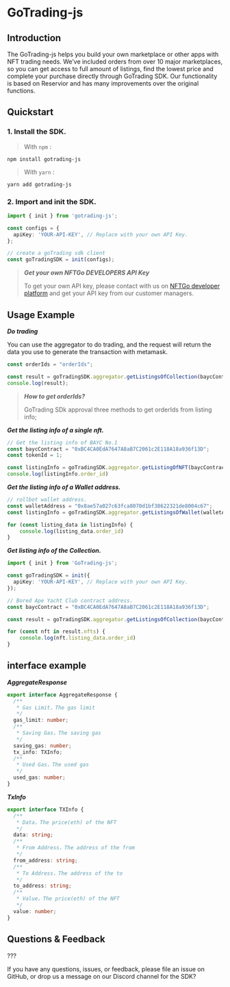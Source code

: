 # GoTrading-js


## Introduction

<!-- Introduction -->

The GoTrading-js helps you build your own marketplace or other apps with NFT trading needs. We’ve included orders from over 10 major marketplaces, so you can get access to full amount of listings, find the lowest price and complete your purchase directly through GoTrading SDK. Our functionality is based on Reservior and has many improvements over the original functions.


## Quickstart
### 1. Install the SDK.

> With `npm` :
```shell
npm install gotrading-js
```

> With `yarn` :
```shell
yarn add gotrading-js
```

### 2. Import and init the SDK.

```ts
import { init } from 'gotrading-js';

const configs = {
  apiKey: 'YOUR-API-KEY', // Replace with your own API Key.
};

// create a goTrading sdk client
const goTradingSDK = init(configs);
```
> ***Get your own NFTGo DEVELOPERS API Key***
>
> To get your own API key, please contact with us on [NFTGo developer platform](https://developer.nftgo.io/)  and get your API key from our customer managers.
## Usage Example

***Do trading***

You can use the aggregator to do trading, and the request will return the data you use to generate the transaction with metamask.
```ts
const orderIds = "orderIds";

const result = goTradingSDK.aggregator.getListingsOfCollection(baycContract);
console.log(result);
```

> ***How to get orderIds?***
>
> GoTrading SDk approval three methods to get orderIds from listing info;


***Get the listing info of a single nft.***

```ts
// Get the listing info of BAYC No.1
const baycContract = "0xBC4CA0EdA7647A8aB7C2061c2E118A18a936f13D";
const tokenId = 1;

const listingInfo = goTradingSDK.aggregator.getListingOfNFT(baycContract, tokenId)
console.log(listingInfo.order_id)
```

***Get the listing info of a Wallet address.***
```ts
// rollbot wallet address.
const walletAddress = "0x8ae57a027c63fca8070d1bf38622321de8004c67";
const listingInfo = goTradingSDK.aggregator.getListingsOfWallet(walletAddress);

for (const listing_data in listingInfo) {
    console.log(listing_data.order_id)
}
```

***Get listing info of the Collection.***
```ts
import { init } from 'GoTrading-js';

const goTradingSDK = init({
  apiKey: 'YOUR-API-KEY', // Replace with your own API Key.
});

// Bored Ape Yacht Club contract address.
const baycContract = "0xBC4CA0EdA7647A8aB7C2061c2E118A18a936f13D";

const result = goTradingSDK.aggregator.getListingsOfCollection(baycContract);

for (const nft in result.nfts) {
    console.log(nft.listing_data.order_id)
}
```


## interface example
***AggregateResponse***
```ts
export interface AggregateResponse {
  /**
   * Gas Limit，The gas limit
   */
  gas_limit: number;
  /**
   * Saving Gas，The saving gas
   */
  saving_gas: number;
  tx_info: TXInfo;
  /**
   * Used Gas，The used gas
   */
  used_gas: number;
}
```
***TxInfo***
```ts
export interface TXInfo {
  /**
   * Data，The price(eth) of the NFT
   */
  data: string;
  /**
   * From Address，The address of the from
   */
  from_address: string;
  /**
   * To Address，The address of the to
   */
  to_address: string;
  /**
   * Value，The price(eth) of the NFT
   */
  value: number;
}
```

## Questions & Feedback
???


If you have any questions, issues, or feedback, please file an issue on GitHub, or drop us a message on our Discord channel for the SDK?
